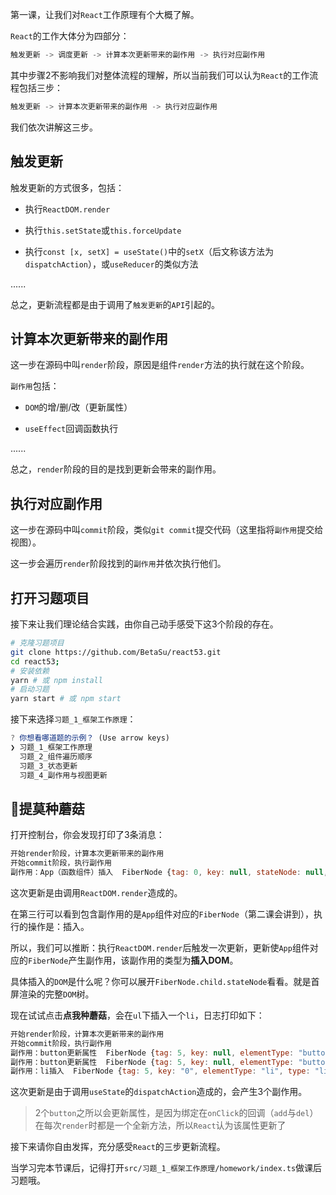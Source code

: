 第一课，让我们对`React`工作原理有个大概了解。

`React`的工作大体分为四部分：

```js
触发更新 -> 调度更新 -> 计算本次更新带来的副作用 -> 执行对应副作用
```

其中步骤2不影响我们对整体流程的理解，所以当前我们可以认为`React`的工作流程包括三步：

```js
触发更新 -> 计算本次更新带来的副作用 -> 执行对应副作用
```

我们依次讲解这三步。

## 触发更新

触发更新的方式很多，包括：

- 执行`ReactDOM.render`

- 执行`this.setState`或`this.forceUpdate`

- 执行`const [x, setX] = useState()`中的`setX`（后文称该方法为`dispatchAction`），或`useReducer`的类似方法

......

总之，更新流程都是由于调用了`触发更新`的`API`引起的。

## 计算本次更新带来的副作用

这一步在源码中叫`render`阶段，原因是组件`render`方法的执行就在这个阶段。

`副作用`包括：

- `DOM`的增/删/改（更新属性）

- `useEffect`回调函数执行

......

总之，`render`阶段的目的是找到更新会带来的副作用。

## 执行对应副作用

这一步在源码中叫`commit`阶段，类似`git commit`提交代码（这里指将`副作用`提交给视图）。

这一步会遍历`render`阶段找到的`副作用`并依次执行他们。

## 打开习题项目

接下来让我们理论结合实践，由你自己动手感受下这3个阶段的存在。

```sh
# 克隆习题项目
git clone https://github.com/BetaSu/react53.git
cd react53;
# 安装依赖
yarn # 或 npm install
# 启动习题
yarn start # 或 npm start
```

接下来选择`习题_1_框架工作原理`：

```js
? 你想看哪道题的示例？ (Use arrow keys)
❯ 习题_1_框架工作原理 
  习题_2_组件遍历顺序 
  习题_3_状态更新 
  习题_4_副作用与视图更新 
```

## 提莫种蘑菇

打开控制台，你会发现打印了3条消息：

```js
开始render阶段，计算本次更新带来的副作用
开始commit阶段，执行副作用
副作用：App（函数组件）插入  FiberNode {tag: 0, key: null, stateNode: null, elementType: ƒ, type: ƒ, …}
```

这次更新是由调用`ReactDOM.render`造成的。

在第三行可以看到包含副作用的是`App`组件对应的`FiberNode`（第二课会讲到），执行的操作是：插入。

所以，我们可以推断：执行`ReactDOM.render`后触发一次更新，更新使`App`组件对应的`FiberNode`产生副作用，该副作用的类型为**插入DOM**。

具体插入的`DOM`是什么呢？你可以展开`FiberNode.child.stateNode`看看。就是首屏渲染的完整`DOM`树。

现在试试点击**点我种蘑菇**，会在`ul`下插入一个`li`，日志打印如下：

```js
开始render阶段，计算本次更新带来的副作用
开始commit阶段，执行副作用
副作用：button更新属性  FiberNode {tag: 5, key: null, elementType: "button", type: "button", stateNode: button, …} 
副作用：button更新属性  FiberNode {tag: 5, key: null, elementType: "button", type: "button", stateNode: button, …}
副作用：li插入  FiberNode {tag: 5, key: "0", elementType: "li", type: "li", stateNode: li, …}
```

这次更新是由于调用`useState`的`dispatchAction`造成的，会产生3个副作用。

> 2个`button`之所以会更新属性，是因为绑定在`onClick`的回调（`add`与`del`）在每次`render`时都是一个全新方法，所以`React`认为该属性更新了

接下来请你自由发挥，充分感受`React`的三步更新流程。

当学习完本节课后，记得打开`src/习题_1_框架工作原理/homework/index.ts`做课后习题哦。
